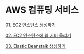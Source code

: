 # AWS 컴퓨팅 서비스

[01. EC2 인스턴스 생성하기](./markdown-2-1.png)

[02. EC2 인스턴스에 웹 서버 올리기](./markdown-2-2.png)

[03. Elastic Beanstalk 생성하기](./markdown-2-3.png)
